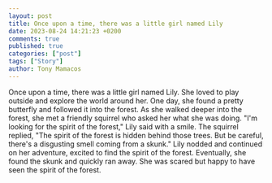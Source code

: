 ```yaml
---
layout: post
title: Once upon a time, there was a little girl named Lily
date: 2023-08-24 14:21:23 +0200
comments: true
published: true
categories: ["post"]
tags: ["Story"]
author: Tony Mamacos
---
```

Once upon a time, there was a little girl named Lily. She loved to play outside and explore the world around her. One day, she found a pretty butterfly and followed it into the forest.
As she walked deeper into the forest, she met a friendly squirrel who asked her what she was doing. "I'm looking for the spirit of the forest," Lily said with a smile.
The squirrel replied, "The spirit of the forest is hidden behind those trees. But be careful, there's a disgusting smell coming from a skunk."
Lily nodded and continued on her adventure, excited to find the spirit of the forest. Eventually, she found the skunk and quickly ran away. She was scared but happy to have seen the spirit of the forest.
